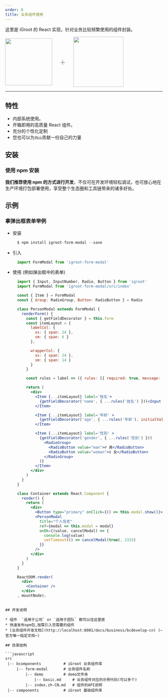 ```yaml
---
order: 0
title: 业务组件使用
---
```


这里是 iGroot 的 React 实现，针对业务比较频繁使用的组件封装。

<div class="pic-plus">
  <img width="150" src="http://fe.baishancloud.com/image/page-logo.png">
  <span>+</span>
  <img width="160" src="http://fe.baishancloud.com/image/react.png">
</div>

<style>
.pic-plus > * {
  display: inline-block!important;
  vertical-align: middle;
}
.pic-plus span {
  font-size: 30px;
  color: #aaa;
  margin: 0 20px;
}
</style>

---

## 特性

- 内部系统使用。
- 开箱即用的高质量 React 组件。
- 充分的个性化定制
- 您也可以为``白山``贡献一份自己的力量

## 安装

### 使用 npm 安装

**我们推荐使用 npm 的方式进行开发**，不仅可在开发环境轻松调试，也可放心地在生产环境打包部署使用，享受整个生态圈和工具链带来的诸多好处。

## 示例

### 拿弹出框表单举例

- 安装

  ```jsx
    $ npm install igroot-form-modal --save
  ```

- 引入

  ```jsx
    import FormModal from 'igroot-form-modal'
  ```
- 使用 (例如弹出框中的表单)

  ```jsx
    import { Input, InputNumber, Radio, Button } from 'igroot'
    import FormModal from 'igroot-form-modal/src/index'

    const { Item } = FormModal
    const { Group: RadioGroup, Button: RadioButton } = Radio

    class PersonModal extends FormModal {
      renderForm() {
        const { getFieldDecorator } = this.form
        const itemLayout = {
          labelCol: {
            xs: { span: 24 },
            sm: { span: 6 }
          },

          wrapperCol: {
            xs: { span: 24 },
            sm: { span: 14 }
          }
        }

        const rules = label => ({ rules: [{ required: true, message: `${label}为必填项` }] })

        return (
          <div>
            <Item {...itemLayout} label='姓名'>
              {getFieldDecorator('name', { ...rules('姓名') })(<Input />)}
            </Item>

            <Item {...itemLayout} label='年龄' >
              {getFieldDecorator('age', { ...rules('年龄'), initialValue: 18 })(<InputNumber max={150} min={0} />)}
            </Item>

            <Item {...itemLayout} label='性别' >
              {getFieldDecorator('gender', { ...rules('性别') })(
                <RadioGroup>
                  <RadioButton value="man">♂ 男</RadioButton>
                  <RadioButton value="woman">♀ 女</RadioButton>
                </RadioGroup>
              )}
            </Item>
          </div>
        )
      }
    }

    class Container extends React.Component {
      render() {
        return (
          <div>
            <Button type="primary" onClick={() => this.modal.show()}>Show Modal</Button>
            <PersonModal
              title="个人信息"
              ref={modal => this.modal = modal}
              onOk={(value, cancelModal) => {
                console.log(value)
                setTimeout(() => cancelModal(true), 2333)
              }}
            />
          </div>
        )
      }
    }

    ReactDOM.render(
      <div>
        <Container />
      </div>
    , mountNode);
 ```

## 开发说明

* 组件  `适用于公司` or `适用于团队` 都可以往这里放
* 快速发布npm包,按需引入您需要的组件
* [业务组件开发文档](http://localhost:8001/docs/business/bcdevelop-cn) (~官方唯一指定文档~)

## 目录结构

```javascript
src
  |-- bcomponents          # iGroot 业务组件库
      |-- form-modal       # 业务组件名称
      	  |-- demo         # demo文件夹
      	      |-- basic.md     # 业务组件对应的示例代码(可以多个)
          |-- index.zh-CN.md   # 组件的API说明
  |-- components           # iGroot 基础组件库
```